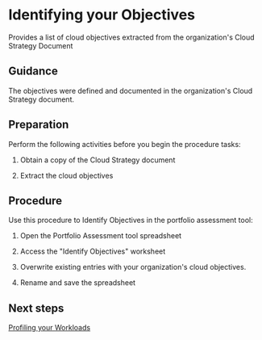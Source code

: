# Identifying your Objectives

Provides a list of cloud objectives extracted from the organization's Cloud Strategy Document


## Guidance

The objectives were defined and documented in the organization's Cloud Strategy document.

## Preparation

Perform the following activities before you begin the procedure tasks: 

  1. Obtain a copy of the Cloud Strategy document
	
  2. Extract the cloud objectives

## Procedure

Use this procedure to Identify Objectives in the portfolio assessment tool:

   1. Open the Portfolio Assessment tool spreadsheet
   
   2. Access the "Identify Objectives" worksheet
   
   3. Overwrite existing entries with your organization's cloud objectives.

   4. Rename and save the spreadsheet

## Next steps

[Profiling your Workloads](https://github.com/alvarovitta/Planning-Workload-Migration/blob/master/2.1.2-Profiling-your-Workloads.md)
